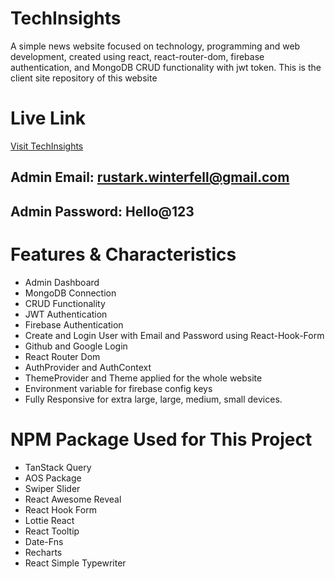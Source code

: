 
# TechInsights
A simple news website focused on technology, programming and web development, created using react, react-router-dom, firebase authentication, and MongoDB CRUD functionality with jwt token. This is the client site repository of this website

# Live Link
[Visit TechInsights](https://tech-insights-d2159.web.app)

## Admin Email: rustark.winterfell@gmail.com
## Admin Password: Hello@123


# Features & Characteristics
-  Admin Dashboard
-  MongoDB Connection
-  CRUD Functionality
-  JWT Authentication
-  Firebase Authentication
-  Create and Login User with Email and Password using React-Hook-Form
-  Github and Google Login
-  React Router Dom
-  AuthProvider and AuthContext
-  ThemeProvider and Theme applied for the whole website
-  Environment variable for firebase config keys
-  Fully Responsive for extra large, large, medium, small devices.



# NPM Package Used for This Project
-  TanStack Query
-  AOS Package
-  Swiper Slider
-  React Awesome Reveal
-  React Hook Form
-  Lottie React
-  React Tooltip
-  Date-Fns
-  Recharts
-  React Simple Typewriter
